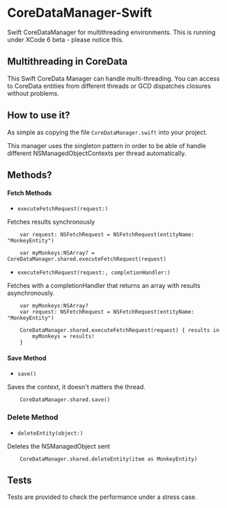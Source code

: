CoreDataManager-Swift
=====================

Swift CoreDataManager for multithreading environments. This is running under XCode 6 beta - please notice this.


Multithreading in CoreData
------------
This Swift CoreData Manager can handle multi-threading. You can access to CoreData entities from different threads or GCD dispatches closures without problems.


How to use it? 
------------

As simple as copying the file `CoreDataManager.swift` into your project.


This manager uses the singleton pattern in order to be able of handle different NSManagedObjectContexts per thread automatically.

Methods? 
------------
#### Fetch Methods

- `executeFetchRequest(request:)`

Fetches results synchronously

        var request: NSFetchRequest = NSFetchRequest(entityName: "MonkeyEntity")
        
        var myMonkeys:NSArray? = CoreDataManager.shared.executeFetchRequest(request)


- `executeFetchRequest(request:, completionHandler:)`

Fetches with a completionHandler that returns an array with results asynchronously.

        var myMonkeys:NSArray?
        var request: NSFetchRequest = NSFetchRequest(entityName: "MonkeyEntity")
        
        CoreDataManager.shared.executeFetchRequest(request) { results in
            myMonkeys = results!
        }


       
#### Save Method

- `save()`

Saves the context, it doesn't matters the thread.

        CoreDataManager.shared.save()

### Delete Method

- `deleteEntity(object:)`

Deletes the NSManagedObject sent

        CoreDataManager.shared.deleteEntity(item as MonkeyEntity)


Tests
------------
Tests are provided to check the performance under a stress case.
